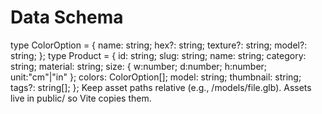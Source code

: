 # Data Schema
type ColorOption = { name: string; hex?: string; texture?: string; model?: string; };
type Product = {
  id: string; slug: string; name: string; category: string; material: string;
  size: { w:number; d:number; h:number; unit:"cm"|"in" };
  colors: ColorOption[]; model: string; thumbnail: string; tags?: string[];
};
Keep asset paths relative (e.g., /models/file.glb). Assets live in public/ so Vite copies them.
